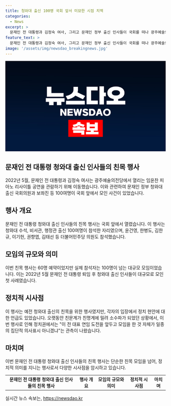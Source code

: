 ```yaml
---
title: 청와대 출신 100명 국회 앞서 미묘한 시점 치맥
categories:
  - News
excerpt: >
  문재인 전 대통령과 김정숙 여사, 그리고 문재인 정부 출신 인사들이 국회를 떠나 광주예술의전당으로 향하는 모습 -  문재인 전 대통령과 김정숙 여사가 광주예술의전당에서 임윤찬 피아노 리사이틀을 관람하기 위해 이동하는 도중, 100여 명의 문재인 정부 청와대 출신 국회의원 및 보좌진이 국회 앞에서 만남을 가졌다. 이 모임은 많은 관심을 끌며, 정치적 해석이 다양하게 제기되고 있다. 이번 청와대 출신 인사들의 대규모 모임은 이번이 처음으로, 이에 대한 연관된 우려와 집단적 의사표시에 대한 추측이 나오고 있다.
feature_text: >
  문재인 전 대통령과 김정숙 여사, 그리고 문재인 정부 출신 인사들이 국회를 떠나 광주예술의전당으로 향하는 모습 -  문재인 전 대통령과 김정숙 여사가 광주예술의전당에서 임윤찬 피아노 리사이틀을 관람하기 위해 이동하는 도중, 100여 명의 문재인 정부 청와대 출신 국회의원 및 보좌진이 국회 앞에서 만남을 가졌다. 이 모임은 많은 관심을 끌며, 정치적 해석이 다양하게 제기되고 있다. 이번 청와대 출신 인사들의 대규모 모임은 이번이 처음으로, 이에 대한 연관된 우려와 집단적 의사표시에 대한 추측이 나오고 있다.
image: '/assets/img/newsdao_breakingnews.jpg'
---
```


<p><img src="/assets/img/newsdao_breakingnews.jpg" alt="koreaapp 속보" /></p>

<h2 data-ke-size="size26">문재인 전 대통령 청와대 출신 인사들의 친목 행사</h2>

<p data-ke-size="size16">2022년 5월, 문재인 전 대통령과 김정숙 여사는 광주예술의전당에서 열리는 임윤찬 피아노 리사이틀 공연을 관람하기 위해 이동했습니다. 이와 관련하여 문재인 정부 청와대 출신 국회의원과 보좌진 등 100여명이 국회 앞에서 모인 사건이 있었습니다.</p>

<h2 data-ke-size="size24">행사 개요</h2>

<p data-ke-size="size16">문재인 전 대통령 청와대 출신 인사들의 친목 행사는 국회 앞에서 열렸습니다. 이 행사는 청와대 수석, 비서관, 행정관 출신 100여명이 참석한 자리였으며, 윤건영, 한병도, 김한규, 이기헌, 권향엽, 김태선 등 더불어민주당 의원도 참석했습니다.</p>

<h2 data-ke-size="size24">모임의 규모와 의미</h2>

<p data-ke-size="size16">이번 친목 행사는 60명 예약이었지만 실제 참석자는 100명이 넘는 대규모 모임이었습니다. 이는 2022년 5월 문재인 전 대통령 퇴임 후 청와대 출신 인사들이 대규모로 모인 첫 사례였습니다.</p>

<h2 data-ke-size="size24">정치적 시사점</h2>

<p data-ke-size="size16">이 행사는 예전 청와대 출신의 친목을 위한 행사였지만, 각자의 입장에서 정치 현안에 대한 언급도 있었습니다. 오랫동안 친문계가 친명계에 밀려 소수파가 되었던 상황에서, 이번 행사로 인해 정치권에서는 "이 전 대표 연임 도전을 앞두고 모임을 한 것 자체가 일종의 집단적 의사표시 아니겠냐"는 관측이 나왔습니다.</p>

<h2 data-ke-size="size24">마치며</h2>

<p data-ke-size="size16">이번 문재인 전 대통령 청와대 출신 인사들의 친목 행사는 단순한 친목 모임을 넘어, 정치적 의미를 지니는 행사로서 다양한 시사점을 암시하고 있습니다.</p>

<table>
    <tbody>
        <tr>
            <td style="text-align: center; height: 17px;"><b>문재인 전 대통령 청와대 출신 인사들의 친목 행사</b></td>
            <td style="text-align: center; height: 17px;"><b>행사 개요</b></td>
            <td style="text-align: center; height: 17px;"><b>모임의 규모와 의미</b></td>
            <td style="text-align: center; height: 17px;"><b>정치적 시사점</b></td>
            <td style="text-align: center; height: 17px;"><b>마치며</b></td>
        </tr>
    </tbody>
</table>
실시간 뉴스 속보는, <a href="https://newsdao.kr" rel="dofollow">https://newsdao.kr</a>


